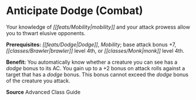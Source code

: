 ﻿---
cssclass: [feats]

---
# Anticipate Dodge (Combat)

Your knowledge of _[[feats/Mobility|mobility]]_ and your attack prowess allow you to thwart elusive opponents.

**Prerequisites:** _[[feats/Dodge|Dodge]]_, _Mobility_; base attack bonus +7, _[[classes/Brawler|brawler]]_ level 4th, or _[[classes/Monk|monk]]_ level 4th.

**Benefit:** You automatically know whether a creature you can see has a _dodge_ bonus to its AC. You gain up to a +2 bonus on attack rolls against a target that has a _dodge_ bonus. This bonus cannot exceed the _dodge_ bonus of the creature you attack.

**Source** Advanced Class Guide